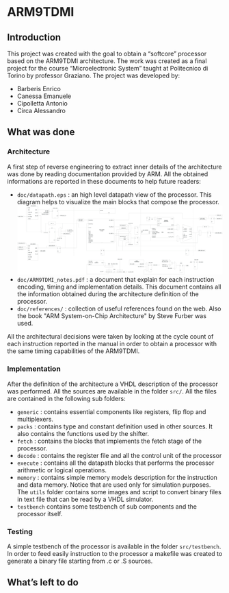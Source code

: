 # ARM9TDMI
## Introduction
This project was created with the goal to obtain a “softcore” processor based on the ARM9TDMI architecture.
The work was created as a final project for the course “Microelectronic System” taught at Politecnico di Torino by professor Graziano.
The project was developed by:
* Barberis Enrico
* Canessa Emanuele
* Cipolletta Antonio
* Circa Alessandro
## What was done
### Architecture
A first step of reverse engineering to extract inner details of the architecture was done by reading documentation provided by ARM. All the obtained informations are reported in these documents to help future readers:
* `doc/datapath.eps` : an high level datapath view of the processor. This diagram helps to visualize the main blocks that compose the processor.
![ARM9TDMI datapath](https://github.com/enbarberis/ARM9TDMI/raw/master/doc/datapath.jpg)
* `doc/ARM9TDMI_notes.pdf` : a document that explain for each instruction encoding, timing and implementation details. This document contains all the information obtained during the architecture definition of the processor.
* `doc/references/` : collection of useful references found on the web. Also the book "ARM System-on-Chip Architecture" by Steve Furber was used.

All the architectural decisions were taken by looking at the cycle count of each instruction reported in the manual in order to obtain a processor with the same timing capabilities of the ARM9TDMI.
### Implementation
After the definition of the architecture a VHDL description of the processor was performed. All the sources are available in the folder `src/`. All the files are contained in the following sub folders:
* `generic` : contains essential components like registers, flip flop and multiplexers.
* `packs` : contains type and constant definition used in other sources. It also contains the functions used by the shifter.
* `fetch` : contains the blocks that implements the fetch stage of the processor.
* `decode` : contains the register file and all the control unit of the processor
* `execute` : contains all the datapath blocks that performs the processor arithmetic or logical operations.
* `memory` : contains simple memory models description for the instruction and data memory. Notice that are used only for simulation purposes. The `utils` folder contains some images and script to convert binary files in text file that can be read by a VHDL simulator.
* `testbench` contains some testbench of sub components and the processor itself.
### Testing
A simple testbench of the processor is available in the folder `src/testbench`. In order to feed easily instruction to the processor a makefile was created to generate a binary file starting from .c or .S sources.


## What’s left to do
